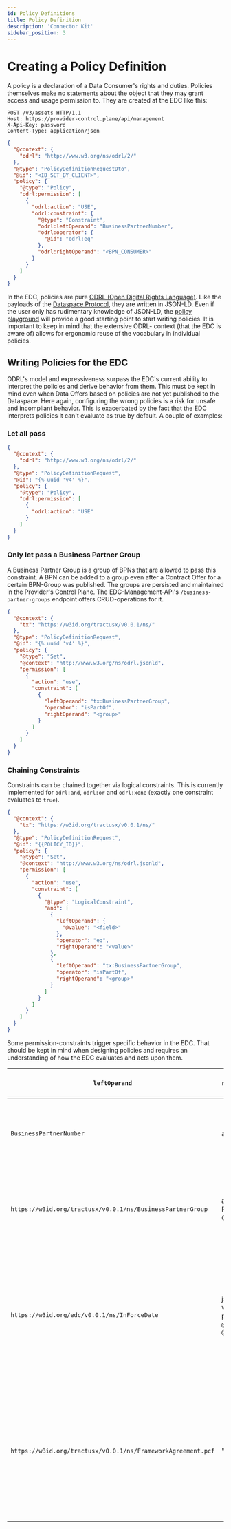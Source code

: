 ```yaml
---
id: Policy Definitions
title: Policy Definition
description: 'Connector Kit'
sidebar_position: 3
---
```


# Creating a Policy Definition

A policy is a declaration of a Data Consumer's rights and duties. Policies themselves make no statements about the
object that they may grant access and usage permission to. They are created at the EDC like this:

```http
POST /v3/assets HTTP/1.1
Host: https://provider-control.plane/api/management
X-Api-Key: password
Content-Type: application/json
```

```json
{
  "@context": {
    "odrl": "http://www.w3.org/ns/odrl/2/"
  },
  "@type": "PolicyDefinitionRequestDto",
  "@id": "<ID_SET_BY_CLIENT>",
  "policy": {
    "@type": "Policy",
    "odrl:permission": [
      {
        "odrl:action": "USE",
        "odrl:constraint": {
          "@type": "Constraint",
          "odrl:leftOperand": "BusinessPartnerNumber",
          "odrl:operator": {
            "@id": "odrl:eq"
          },
          "odrl:rightOperand": "<BPN_CONSUMER>"
        }
      }
    ]
  }
}

```

In the EDC, policies are pure [ODRL (Open Digital Rights Language)](https://www.w3.org/TR/odrl-model/).
Like the payloads of the [Dataspace Protocol](#1-management-api-overview), they are written in JSON-LD. Even if the user
only has rudimentary knowledge of JSON-LD, the [policy playground](https://eclipse-tractusx.github.io/tutorial-resources/policy-playground/)
will provide a good starting point to start writing policies. It is important to keep in mind that the extensive ODRL-
context (that the EDC is aware of) allows for ergonomic reuse of the vocabulary in individual policies.

## Writing Policies for the EDC

ODRL's model and expressiveness surpass the EDC's current ability to interpret the policies and derive behavior from
them. This must be kept in mind even when Data Offers based on policies are not yet published to the Dataspace. Here again,
configuring the wrong policies is a risk for unsafe and incompliant behavior. This is exacerbated by the fact that
the EDC interprets policies it can't evaluate as true by default. A couple of examples:

### Let all pass
```json
{
  "@context": {
    "odrl": "http://www.w3.org/ns/odrl/2/"
  },
  "@type": "PolicyDefinitionRequest",
  "@id": "{% uuid 'v4' %}",
  "policy": {
    "@type": "Policy",
    "odrl:permission": [
      {
        "odrl:action": "USE"
      }
    ]
  }
}
```

### Only let pass a Business Partner Group

A Business Partner Group is a group of BPNs that are allowed to pass this constraint. A BPN can be added
to a group even after a Contract Offer for a certain BPN-Group was published. The groups are persisted and maintained
in the Provider's Control Plane. The EDC-Management-API's `/business-partner-groups` endpoint offers CRUD-operations for
it.

```json
{
  "@context": {
    "tx": "https://w3id.org/tractusx/v0.0.1/ns/"
  },
  "@type": "PolicyDefinitionRequest",
  "@id": "{% uuid 'v4' %}",
  "policy": {
    "@type": "Set",
    "@context": "http://www.w3.org/ns/odrl.jsonld",
    "permission": [
      {
        "action": "use",
        "constraint": [
          {
            "leftOperand": "tx:BusinessPartnerGroup",
            "operator": "isPartOf",
            "rightOperand": "<group>"
          }
        ]
      }
    ]
  }
}

```

### Chaining Constraints

Constraints can be chained together via logical constraints. This is currently implemented for `odrl:and`, `odrl:or` 
and `odrl:xone` (exactly one constraint evaluates to `true`).

```json
{
  "@context": {
    "tx": "https://w3id.org/tractusx/v0.0.1/ns/"
  },
  "@type": "PolicyDefinitionRequest",
  "@id": "{{POLICY_ID}}",
  "policy": {
    "@type": "Set",
    "@context": "http://www.w3.org/ns/odrl.jsonld",
    "permission": [
      {
        "action": "use",
        "constraint": [
          {
            "@type": "LogicalConstraint",
            "and": [
              {
                "leftOperand": {
                  "@value": "<field>"
                },
                "operator": "eq",
                "rightOperand": "<value>"
              },
              {
                "leftOperand": "tx:BusinessPartnerGroup",
                "operator": "isPartOf",
                "rightOperand": "<group>"
              }
            ]
          }
        ]
      }
    ]
  }
}
```

Some permission-constraints trigger specific behavior in the EDC. That should be kept in mind when designing policies
and requires an understanding of how the EDC evaluates and acts upon them.

| `leftOperand`                                                | `rightOperand`                                   | usage in <br> [Contract Definition](4-contract-definitions.md) | description                                                                                                                                                                                                                                                                                                                                                                                                                                                                  |
|--------------------------------------------------------------|--------------------------------------------------|----------------------------------------------------------------|------------------------------------------------------------------------------------------------------------------------------------------------------------------------------------------------------------------------------------------------------------------------------------------------------------------------------------------------------------------------------------------------------------------------------------------------------------------------------|
| `BusinessPartnerNumber`                                      | a BPNL                                           | access or contract                                             | _This function is deprecated._ <br> The leftOperand "BusinessPartnerNumber" will trigger a check against the property in a Consumer's VC that holds said BPNL.                                                                                                                                                                                                                                                                                                               |
| `https://w3id.org/tractusx/v0.0.1/ns/BusinessPartnerGroup`   | a Business Partner Group                         | access or contract                                             | see [above](#only-let-pass-a-business-partner-group). The `leftOperand` is in this case not queried from the Consumer's VC but acts as a signal to check the Consumer's BPN for membership in the designated Business Partner Group.                                                                                                                                                                                                                                         |
| `https://w3id.org/edc/v0.0.1/ns/InForceDate`                 | json-object with properties `@value` and `@type` | contract                                                       | If the negotiation via either [Contract Negotiation](6-contract-negotiation.md) or the [EDR process](8-edr.md) is successful, the EDC will only renew short-lived Data-Plane tokens for a contract if the contract is still valid (in force). Start and end dates can be set with absolute timestamps or relative to the time of the contract agreement. For exact syntax, visit the [playground](https://eclipse-tractusx.github.io/tutorial-resources/policy-playground/). |
| `https://w3id.org/tractusx/v0.0.1/ns/FrameworkAgreement.pcf` | "active"                                         | access or contract                                             | Framework agreements in Catena-X are legal documents signed by a Business Partner to participate in a Business Scenario. In return, her credential is enhanced with a reference to the corresponding framework agreement - like in this case `pcf`. A complete list of framework agreements is maintained by the Catena-X association in standards CX-0049 and -0050.                                                                                                        |

